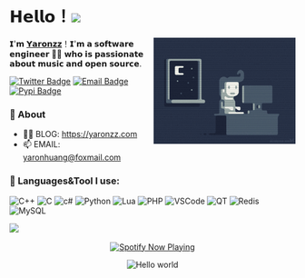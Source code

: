 


# 𝗛𝗲𝗹𝗹𝗼！<img src="https://user-images.githubusercontent.com/5679180/79618120-0daffb80-80be-11ea-819e-d2b0fa904d07.gif" width="27px"> 

<img align="right" width="250px" src="https://raw.githubusercontent.com/yaronzz/yaronzz/master/res/1.gif" />

𝗜'𝗺 [𝗬𝗮𝗿𝗼𝗻𝘇𝘇](https://github.com/yaronzz)！𝗜'𝗺 𝗮 𝘀𝗼𝗳𝘁𝘄𝗮𝗿𝗲 𝗲𝗻𝗴𝗶𝗻𝗲𝗲𝗿 👨‍💻 𝘄𝗵𝗼 𝗶𝘀 𝗽𝗮𝘀𝘀𝗶𝗼𝗻𝗮𝘁𝗲 𝗮𝗯𝗼𝘂𝘁 𝗺𝘂𝘀𝗶𝗰 𝗮𝗻𝗱 𝗼𝗽𝗲𝗻 𝘀𝗼𝘂𝗿𝗰𝗲.

[![Twitter Badge](https://img.shields.io/badge/-Twitter-1da1f2?style=for-the-badge&logo=twitter&logoColor=white)](https://twitter.com/Yaronzz)
[![Email Badge](https://img.shields.io/badge/-GMAIL-D14836?style=for-the-badge&logo=gmail&logoColor=white)](mailto:yaronhuang@foxmail.com)
[![Pypi Badge](https://img.shields.io/badge/PyPI-3775a9.svg?style=for-the-badge&logo=pypi&logoColor=white)](https://pypi.org/user/yaronh/)

<!-- ![visitors](https://visitor-badge.laobi.icu/badge?page_id=yaronzz) -->



### 🍜 About

- 👨‍💻 BLOG:  https://yaronzz.com
- 📫 EMAIL: yaronhuang@foxmail.com

### 🌱 Languages&Tool I use: 
![C++](https://img.shields.io/badge/C++-F15B2A?style=flat-square&logo=c%2b%2b)
![C](https://img.shields.io/badge/C-0b0b0b?style=flat-square&logo=c)
![c#](https://img.shields.io/badge/C%23-239120?style=flat-square&logo=c%20sharp)
![Python](https://img.shields.io/badge/Python-3572a5?style=flat-square&logo=python&logoColor=white)
![Lua](https://img.shields.io/badge/LUA-2C2D72?style=flat-square&logo=lua)
![PHP](https://img.shields.io/badge/PHP-777BB4?style=flat-square&logo=php&logoColor=white)
![VSCode](https://img.shields.io/badge/VScode-007ACC?style=flat-square&logo=visual%20studio%20code)
![QT](https://img.shields.io/badge/QT-41CD52?style=flat-square&logo=qt&logoColor=white)
![Redis](https://img.shields.io/badge/Redis-DC382D?style=flat-square&logo=redis&logoColor=white)
![MySQL](https://img.shields.io/badge/MySQL-4479A1?style=flat-square&logo=mysql&logoColor=white)

<img src="https://github-readme-stats.vercel.app/api?username=yaronzz&show_icons=true&hide_border=true">

<p align="center">
  <a href="https://open.spotify.com/user/9jkfb4jstu243z6qyvlz7ecu5" target="_blank"><img src="https://now-playing-on-spotify.vercel.app/api/spotify" alt="Spotify Now Playing" width="350"/></a>
</p>
<p align="center">
<img src="https://profile-counter.glitch.me/yaronzz/count.svg" alt="Hello world" />
</p>
